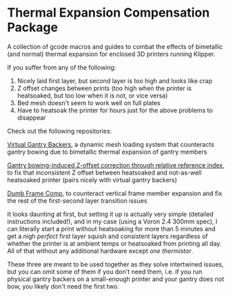 # Thermal Expansion Compensation Package
A collection of gcode macros and guides to combat the effects of bimetallic (and normal) thermal expansion for enclosed 3D printers running Klipper.

If you suffer from any of the following:
1) Nicely laid first layer, but second layer is too high and looks like crap
2) Z offset changes between prints (too high when the printer is heatsoaked, but too low when it is not, or vice versa)
3) Bed mesh doesn't seem to work well on full plates
4) Have to heatsoak the printer for hours just for the above problems to disappear

Check out the following repositories:

[Virtual Gantry Backers](https://github.com/Deutherius/VGB), a dynamic mesh loading system that counteracts gantry bowing due to bimetallic thermal expansion of gantry members

[Gantry bowing-induced Z-offset correction through relative reference index](https://github.com/Deutherius/Gantry-bowing-induced-Z-offset-correction-through-relative-reference-index), to fix that inconsistent Z offset between heatsoaked and not-as-well heatsoaked printer (pairs nicely with virtual gantry backers)

[Dumb Frame Comp](https://github.com/Deutherius/DFC), to counteract vertical frame member expansion and fix the rest of the first-second layer transition issues

It looks daunting at first, but setting it up is actually very simple (detailed instructions included!), and in my case (using a Voron 2.4 300mm spec), I can literally start a print without heatsoaking for more than 5 minutes and get a nigh *perfect* first layer squish and consistent layers regardless of whether the printer is at ambient temps or heatsoaked from printing all day. All of that without any additional hardware except *one thermistor*.

These three are meant to be used together as they solve intertwined issues, but you can omit some of them if you don't need them, i.e. if you run physical gantry backers on a small-enough printer and your gantry does not bow, you likely don't need the first two.
